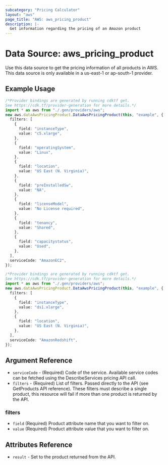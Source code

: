 ```yaml
---
subcategory: "Pricing Calculator"
layout: "aws"
page_title: "AWS: aws_pricing_product"
description: |-
  Get information regarding the pricing of an Amazon product
---
```


# Data Source: aws\_pricing\_product

Use this data source to get the pricing information of all products in AWS.
This data source is only available in a us-east-1 or ap-south-1 provider.

## Example Usage

```typescript
/*Provider bindings are generated by running cdktf get.
See https://cdk.tf/provider-generation for more details.*/
import * as aws from "./.gen/providers/aws";
new aws.dataAwsPricingProduct.DataAwsPricingProduct(this, "example", {
  filters: [
    {
      field: "instanceType",
      value: "c5.xlarge",
    },
    {
      field: "operatingSystem",
      value: "Linux",
    },
    {
      field: "location",
      value: "US East (N. Virginia)",
    },
    {
      field: "preInstalledSw",
      value: "NA",
    },
    {
      field: "licenseModel",
      value: "No License required",
    },
    {
      field: "tenancy",
      value: "Shared",
    },
    {
      field: "capacitystatus",
      value: "Used",
    },
  ],
  serviceCode: "AmazonEC2",
});

```

```typescript
/*Provider bindings are generated by running cdktf get.
See https://cdk.tf/provider-generation for more details.*/
import * as aws from "./.gen/providers/aws";
new aws.dataAwsPricingProduct.DataAwsPricingProduct(this, "example", {
  filters: [
    {
      field: "instanceType",
      value: "ds1.xlarge",
    },
    {
      field: "location",
      value: "US East (N. Virginia)",
    },
  ],
  serviceCode: "AmazonRedshift",
});

```

## Argument Reference

* `serviceCode` - (Required) Code of the service. Available service codes can be fetched using the DescribeServices pricing API call.
* `filters` - (Required) List of filters. Passed directly to the API (see GetProducts API reference). These filters must describe a single product, this resource will fail if more than one product is returned by the API.

### filters

* `field` (Required) Product attribute name that you want to filter on.
* `value` (Required) Product attribute value that you want to filter on.

## Attributes Reference

* `result` - Set to the product returned from the API.
